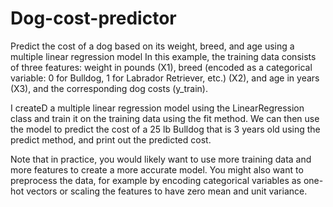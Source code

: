 # Dog-cost-predictor
Predict the cost of a dog based on its weight, breed, and age using a multiple linear regression model
In this example, the training data consists of three features: weight in pounds (X1), breed (encoded as a categorical variable: 0 for Bulldog, 1 for Labrador Retriever, etc.) (X2), and age in years (X3), and the corresponding dog costs (y_train).

I createD a multiple linear regression model using the LinearRegression class and train it on the training data using the fit method. We can then use the model to predict the cost of a 25 lb Bulldog that is 3 years old using the predict method, and print out the predicted cost.

Note that in practice, you would likely want to use more training data and more features to create a more accurate model. You might also want to preprocess the data, for example by encoding categorical variables as one-hot vectors or scaling the features to have zero mean and unit variance.
